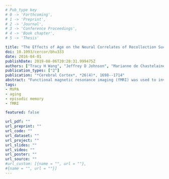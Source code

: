 ```yaml
---
# Pub_type key
# 0 -> 'Forthcoming',
# 1 -> 'Preprint',
# 2 -> 'Journal',
# 3 -> 'Conference Proceedings',
# 4 -> 'Book chapter',
# 5 -> 'Thesis'

title: "The Effects of Age on the Neural Correlates of Recollection Success, Recollection-Related Cortical Reinstatement, and Post-Retrieval Monitoring"
doi: 10.1093/cercor/bhu333
date: 2016-04-01
publishDate: 2019-08-06T20:28:31.999475Z
authors: ["Tracy H Wang", "Jeffrey D Johnson", "Marianne de Chastelaine", "Brian E Donley", "Michael D Rugg"]
publication_types: ["2"]
publication: "*Cerebral Cortex*, *26(4)*, 1698--1714"
abstract: "Functional magnetic resonance imaging (fMRI) was used to investigate whether age-related differences in episodic memory performance are accompanied by a reduction in the specificity of recollected information. We addressed this question by comparing recollection-related cortical reinstatement in young and older adults. At study, subjects viewed objects and concrete words, making 1 of 2 different semantic judgments depending on the study material. Test items were words that corresponded to studied words or the names of studied objects. Subjects indicated whether each test item was recollected, familiar, or novel. Reinstatement of information differentiating the encoding tasks was quantified both with a univariate analysis of the fMRI signal and with a multivoxel pattern analysis, using a classifier that had been trained to discriminate between the 2 classes of study episode. The results of these analyses converged to suggest that reinstatement did not differ according to age. Thus, there was no evidence that specificity of recollected information was reduced in older individuals. Additionally, there were no age effects in the magnitude of recollection-related modulations in regional activity or in the neural correlates of post-retrieval monitoring. Taken together, the findings suggest that the neural mechanisms engaged during successful episodic retrieval can remain stable with advancing age."
tags: 
- MVPA
- aging
- episodic memory
- fMRI

featured: false

url_pdf: ""
url_preprint: ""
url_code: ""
url_dataset: ""
url_project: ""
url_slides: ""
url_video: ""
url_poster: ""
url_source: ""
#url_custom: [{name = "", url = ""},
#{name = "", url = ""}]
---
```

